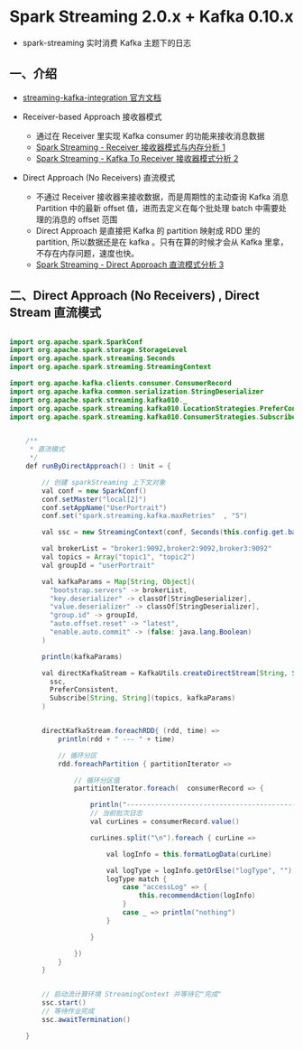 # Spark Streaming 2.0.x + Kafka 0.10.x

- spark-streaming 实时消费 Kafka 主题下的日志

## 一、介绍

- [streaming-kafka-integration 官方文档](https://spark.apache.org/docs/latest/streaming-kafka-integration.html)

- Receiver-based Approach 接收器模式
  - 通过在 Receiver 里实现 Kafka consumer 的功能来接收消息数据
  - [Spark Streaming - Receiver 接收器模式与内存分析 1](http://www.jianshu.com/p/9e44d3fd62af)
  - [Spark Streaming - Kafka To Receiver 接收器模式分析 2](http://www.jianshu.com/p/a1526fbb2be4)

- Direct Approach (No Receivers) 直流模式
  - 不通过 Receiver 接收器来接收数据，而是周期性的主动查询 Kafka 消息 Partition 中的最新 offset 值，进而去定义在每个批处理 batch 中需要处理的消息的 offset 范围
  - Direct Approach 是直接把 Kafka 的 partition 映射成 RDD 里的 partition, 所以数据还是在 kafka 。只有在算的时候才会从 Kafka 里拿，不存在内存问题，速度也快。
  - [Spark Streaming - Direct Approach 直流模式分析 3](http://www.jianshu.com/p/b4af851286e5)


## 二、Direct Approach (No Receivers) ,  Direct Stream 直流模式

``` java

import org.apache.spark.SparkConf
import org.apache.spark.storage.StorageLevel
import org.apache.spark.streaming.Seconds
import org.apache.spark.streaming.StreamingContext

import org.apache.kafka.clients.consumer.ConsumerRecord
import org.apache.kafka.common.serialization.StringDeserializer
import org.apache.spark.streaming.kafka010._
import org.apache.spark.streaming.kafka010.LocationStrategies.PreferConsistent
import org.apache.spark.streaming.kafka010.ConsumerStrategies.Subscribe;


    /**
     * 直流模式
     */
    def runByDirectApproach() : Unit = {

        // 创建 sparkStreaming 上下文对象
        val conf = new SparkConf()
        conf.setMaster("local[2]")
        conf.setAppName("UserPortrait")
        conf.set("spark.streaming.kafka.maxRetries"  , "5")

        val ssc = new StreamingContext(conf, Seconds(this.config.get.batchDuration))

        val brokerList = "broker1:9092,broker2:9092,broker3:9092"
        val topics = Array("topic1", "topic2")
        val groupId = "userPortrait"

        val kafkaParams = Map[String, Object](
          "bootstrap.servers" -> brokerList,
          "key.deserializer" -> classOf[StringDeserializer],
          "value.deserializer" -> classOf[StringDeserializer],
          "group.id" -> groupId,
          "auto.offset.reset" -> "latest",
          "enable.auto.commit" -> (false: java.lang.Boolean)
        )

        println(kafkaParams)

        val directKafkaStream = KafkaUtils.createDirectStream[String, String](
          ssc,
          PreferConsistent,
          Subscribe[String, String](topics, kafkaParams)
        )


        directKafkaStream.foreachRDD{ (rdd, time) =>
            println(rdd + " --- " + time)

            // 循环分区
            rdd.foreachPartition { partitionIterator =>

                // 循环分区值
                partitionIterator.foreach(  consumerRecord => {

                    println("-----------------------------------------------------------------------------------------")
                    // 当前批次日志
                    val curLines = consumerRecord.value()

                    curLines.split("\n").foreach { curLine =>

                        val logInfo = this.formatLogData(curLine)

                        val logType = logInfo.getOrElse("logType", "").toString()
                        logType match {
                            case "accessLog" => {
                                this.recommendAction(logInfo)
                            }
                            case _ => println("nothing")
                        }

                    }

                })
            }
        }


        // 启动流计算环境 StreamingContext 并等待它"完成"
        ssc.start()
        // 等待作业完成
        ssc.awaitTermination()

    }



```
